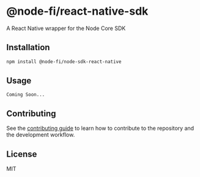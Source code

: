 # @node-fi/react-native-sdk

A React Native wrapper for the Node Core SDK

## Installation

```sh
npm install @node-fi/node-sdk-react-native
```

## Usage

```
Coming Soon...
```

## Contributing

See the [contributing guide](CONTRIBUTING.md) to learn how to contribute to the repository and the development workflow.

## License

MIT
